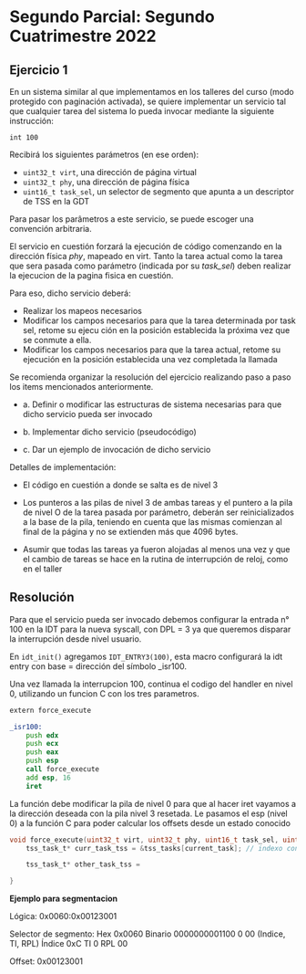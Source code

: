 # Segundo Parcial: Segundo Cuatrimestre 2022

## Ejercicio 1

En un sistema similar al que implementamos en los talleres del curso (modo protegido con paginación activada), se quiere implementar un servicio tal que cualquier tarea del sistema lo pueda invocar mediante la siguiente instrucción:  

`int 100`  

Recibirá los siguientes parámetros (en ese orden):

- `uint32_t virt`, una dirección de página virtual
- `uint32_t phy`, una dirección de página física
- `uint16_t task_sel`, un selector de segmento que apunta a un descriptor de TSS en la GDT


Para pasar los parâmetros a este servicio, se puede escoger una convención arbitraria.  

El servicio en cuestión forzará la ejecución de código comenzando en la dirección física _phy_, mapeado en virt. Tanto la tarea actual como la tarea que sera pasada como parámetro (indicada por su *task_sel*) deben realizar la ejecucion de la pagina fisica en cuestión.  

Para eso, dicho servicio deberá:  

- Realizar los mapeos necesarios
- Modificar los campos necesarios para que la tarea determinada por task sel, retome su ejecu ción en la posición establecida la próxima vez que se conmute a ella.
- Modificar los campos necesarios para que la tarea actual, retome su ejecución en la posición establecida una vez completada la llamada
  

Se recomienda organizar la resolución del ejercicio realizando paso a paso los items mencionados anteriormente.  

- a. Definir o modificar las estructuras de sistema necesarias para que dicho servicio pueda ser invocado  

- b. Implementar dicho servicio (pseudocódigo)

- c. Dar un ejemplo de invocación de dicho servicio  

Detalles de implementación:

- El código en cuestión a donde se salta es de nivel 3

- Los punteros a las pilas de nivel 3 de ambas tareas y el puntero a la pila de nivel O de la tarea pasada por parámetro, deberán ser reinicializados a la base de la pila, teniendo en cuenta que las mismas comienzan al final de la página y no se extienden más que 4096 bytes.

- Asumir que todas las tareas ya fueron alojadas al menos una vez y que el cambio de tareas se hace en la rutina de interrupción de reloj, como en el taller

## Resolución


Para que el servicio pueda ser invocado debemos configurar la entrada n° 100 en la IDT para la nueva syscall, con DPL = 3 ya que queremos disparar la interrupción desde nivel usuario.  

En `idt_init()` agregamos `IDT_ENTRY3(100)`, esta macro configurará la idt entry con base = dirección del símbolo _isr100.   

Una vez llamada la interrupcion 100, continua el codigo del handler en nivel 0, utilizando un funcion C con los tres parametros.  

```asm
extern force_execute

_isr100:
    push edx
    push ecx
    push eax
    push esp
    call force_execute
    add esp, 16
    iret
```

La función debe modificar la pila de nivel 0 para que al hacer iret vayamos a la dirección deseada con la pila nivel 3 resetada. Le pasamos el esp (nivel 0) a la función C para poder calcular los offsets desde un estado conocido  

```c
void force_execute(uint32_t virt, uint32_t phy, uint16_t task_sel, uint32_t esp){
    tss_task_t* curr_task_tss = &tss_tasks[current_task]; // indexo con el id de mi tarea actual

    tss_task_t* other_task_tss = 

}
```

**Ejemplo para segmentacion**  


Lógica:             0x0060:0x00123001

Selector de segmento:
Hex         0x0060
Binario     0000000001100 0 00 (Indice, TI, RPL)
Índice      0xC
TI          0
RPL         00

Offset:             0x00123001
